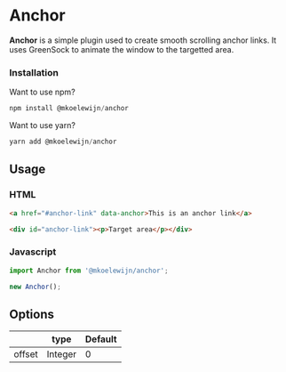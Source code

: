# Anchor

**Anchor** is a simple plugin used to create smooth scrolling anchor links. It uses GreenSock to animate the window to the targetted area.

### Installation
Want to use npm?
```javascript
npm install @mkoelewijn/anchor
```

Want to use yarn?
```javascript
yarn add @mkoelewijn/anchor
```

## Usage

### HTML
```html
<a href="#anchor-link" data-anchor>This is an anchor link</a>

<div id="anchor-link"><p>Target area</p></div>
```


### Javascript
```javascript
import Anchor from '@mkoelewijn/anchor';

new Anchor();
```
###

## Options

|               | type              | Default   | 
|---            |---                |---        |
| offset         | Integer           |   0     | 